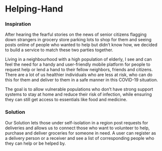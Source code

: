 # Helping-Hand
### Inspiration

After hearing the fearful stories on the news of  senior citizens flagging down strangers in grocery store parking lots to shop for them and seeing posts online of people who wanted to help but didn’t know how, we decided to build a service to match these two parties together.

Living in a neighbourhood with a high population of elderly, I see and can feel the need for a handy and user-friendly mobile platform for people to request help or lend a hand to their fellow neighbors, friends and citizens. There are a lot of us healthier individuals who are less at risk, who can do this for them and deliver to them in a safe manner in this COVID-19 situation.

The goal is to allow vulnerable populations who don’t have strong support systems to stay at home and reduce their risk of infection, while ensuring they can still get access to essentials like food and medicine.

### Solution
Our Solution lets those under self-isolation in a region post requests for deliveries and allows us to connect those who want to volunteer to help, purchase and deliver groceries for someone in need. A user can register as a delivery person or a receiver and see a list of corresponding people who they can help or be helped by. 	
